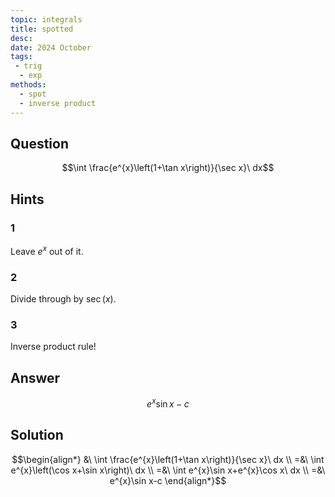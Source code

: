 ```yaml
---
topic: integrals
title: spotted
desc: 
date: 2024 October
tags:
 - trig
  - exp
methods:
  - spot
  - inverse product
---
```



## Question
```math
\int \frac{e^{x}\left(1+\tan x\right)}{\sec x}\ dx
```


## Hints

### 1
Leave $e^x$ out of it.

### 2
Divide through by $\sec(x)$.

### 3
Inverse product rule!


## Answer
```math
e^{x}\sin x-c
```


## Solution

```math
\begin{align*}
  &\ \int \frac{e^{x}\left(1+\tan x\right)}{\sec x}\ dx
  \\ =&\ \int e^{x}\left(\cos x+\sin x\right)\ dx
  \\ =&\ \int e^{x}\sin x+e^{x}\cos x\ dx
  \\ =&\ e^{x}\sin x-c
\end{align*}
```
